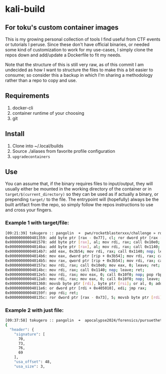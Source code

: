 # kali-build
## For toku's custom container images
This is my growing personal collection of tools I find useful from CTF events or tutorials I peruse. Since these don't have official binaries, or needed some kind of customization to work for my use-cases, I simply clone the repos down and add/update a Dockerfile to fit my needs.

Note that the structure of this is still very raw, as of this commit I am undecided as how I want to structure the files to make this a bit easier to consume; so consider this a backup in which I'm sharing a methodology rather than a repo to copy and use.

## Requirements
1. docker-cli
1. container runtime of your choosing
1. git

## Install
1. Clone into ~/.local/builds
1. Source ./aliases from favorite profile configuration
1. `upgradecontainers`

## Use
You can assume that, if the binary requires files to input/output, they will usually either be mounted in the working directory of the container or in `target/$(current_directory)` so they can be used as if actually a binary, or prepending `target/` to the file. The entrypoint will (hopefully) always be the built artifact from the repo, so simply follow the repos instructions to use and cross your fingers.

### Example 1 with target/file:
```sh
[09:21:39] tokugero :: pangolin  ➜  pwn/rocketblasterxxx/challenge » ropper -f target/rocket_blaster_xxx | grep "rdi"                                                                                                                   1 ↵
0x0000000000401359: add byte ptr [rax - 0x77], cl; ror dword ptr [rax - 0x73], 5; movsb byte ptr [rdi], byte ptr [rsi]; or al, 0; add byte ptr [rax - 0x77], cl; ret 0x8d48; 
0x0000000000401578: add byte ptr [rax], al; mov rdi, rax; call 0x10e0; mov eax, 0; leave; ret; 
0x00000000004014ba: add byte ptr [rax], al; mov rdi, rax; call 0x1140; nop; leave; ret; 
0x00000000004014b7: add eax, 0x3b54; mov rdi, rax; call 0x1140; nop; leave; ret; 
0x00000000004014b6: mov eax, dword ptr [rip + 0x3b54]; mov rdi, rax; call 0x1140; nop; leave; ret; 
0x00000000004014b5: mov rax, qword ptr [rip + 0x3b54]; mov rdi, rax; call 0x1140; nop; leave; ret; 
0x000000000040157a: mov rdi, rax; call 0x10e0; mov eax, 0; leave; ret; 
0x00000000004014bc: mov rdi, rax; call 0x1140; nop; leave; ret; 
0x00000000004012e5: mov rdi, rax; mov eax, 0; call 0x10f0; nop; pop rbp; ret; 
0x00000000004012a8: mov rdi, rax; mov eax, 0; call 0x10f0; nop; leave; ret; 
0x0000000000401360: movsb byte ptr [rdi], byte ptr [rsi]; or al, 0; add byte ptr [rax - 0x77], cl; ret 0x8d48; 
0x00000000004011e6: or dword ptr [rdi + 0x405010], edi; jmp rax; 
0x000000000040159f: pop rdi; ret; 
0x000000000040135c: ror dword ptr [rax - 0x73], 5; movsb byte ptr [rdi], byte ptr [rsi]; or al, 0; add byte ptr [rax - 0x77], cl; ret 0x8d48; 
```

### Example 2 with just file:
```sh
[09:37:58] tokugero :: pangolin  ➜  apocalypse2024/forensics/pursuethetracks » mft z.mft | head -10
{
  "header": {
    "signature": [
      70,
      73,
      76,
      69
    ],
    "usa_offset": 48,
    "usa_size": 3,
```